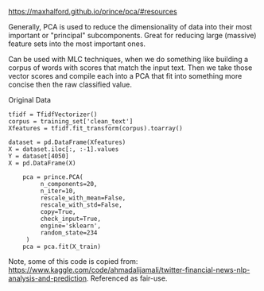 https://maxhalford.github.io/prince/pca/#resources

Generally, PCA is used to reduce the dimensionality of data into their most important or "principal" subcomponents. Great for reducing large (massive) feature sets into the most important ones. 

Can be used with MLC techniques, when we do something like building a corpus of words with scores that match the input text. Then we take those vector scores and compile each into a PCA that fit into something more concise then the raw classified value. 

Original Data

```
tfidf = TfidfVectorizer()
corpus = training_set['clean_text']
Xfeatures = tfidf.fit_transform(corpus).toarray()
```

```
dataset = pd.DataFrame(Xfeatures)
X = dataset.iloc[:, :-1].values 
Y = dataset[4050] 
X = pd.DataFrame(X)
```

```
    pca = prince.PCA(
         n_components=20,
         n_iter=10,
         rescale_with_mean=False,
         rescale_with_std=False,
         copy=True,
         check_input=True,
         engine='sklearn',
         random_state=234
     )
    pca = pca.fit(X_train)
```

Note, some of this code is copied from: https://www.kaggle.com/code/ahmadalijamali/twitter-financial-news-nlp-analysis-and-prediction. Referenced as fair-use.